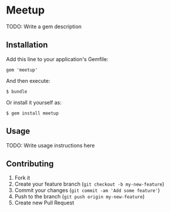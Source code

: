 # Meetup

TODO: Write a gem description

## Installation

Add this line to your application's Gemfile:

    gem 'meetup'

And then execute:

    $ bundle

Or install it yourself as:

    $ gem install meetup

## Usage

TODO: Write usage instructions here

## Contributing

1. Fork it
2. Create your feature branch (`git checkout -b my-new-feature`)
3. Commit your changes (`git commit -am 'Add some feature'`)
4. Push to the branch (`git push origin my-new-feature`)
5. Create new Pull Request
